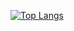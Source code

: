 [![Top Langs](https://github-readme-stats.vercel.app/api/top-langs/?username=takahirox0323&layout=compact&theme=onedark)](https://github.com/anuraghazra/github-readme-stats)
